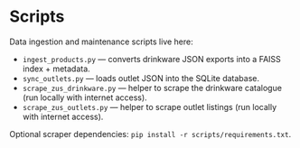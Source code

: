 # Scripts

Data ingestion and maintenance scripts live here:

- `ingest_products.py` — converts drinkware JSON exports into a FAISS index + metadata.
- `sync_outlets.py` — loads outlet JSON into the SQLite database.
- `scrape_zus_drinkware.py` — helper to scrape the drinkware catalogue (run locally with internet access).
- `scrape_zus_outlets.py` — helper to scrape outlet listings (run locally with internet access).

Optional scraper dependencies: `pip install -r scripts/requirements.txt`.
